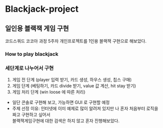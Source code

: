# Blackjack-project   
## 일인용 블랙잭 게임 구현   

코드스쿼드 코코아 과정 5주차 개인프로젝트를 1인용 블랙잭 구현으로 해보았다.   

### How to play blackjack   

### 세단계로 나누어서 구현   

1. 게임 전 단계 (player 입력 받기, 카드 생성, 하우스 생성, 칩스 구매)   
2. 게임 단계 (베팅하기, 카드 divide 받기, value 값 계산, hit stay 받기)   
3. 게임 처리 단계 (win loose 에 따른 처리)   

* 일단 콘솔로 구현해 보고, 가능하면 GUI 로 구현할 예정   
* 주제 선정 이유: 인터넷에 이미 예제로 많이 알려져 있지만 나 혼자 처음부터 로직을 짜고 구현하고 싶어서    
  블랙잭게임구현에 대한 검색은 하지 않고 혼자 진행해보았다.   

